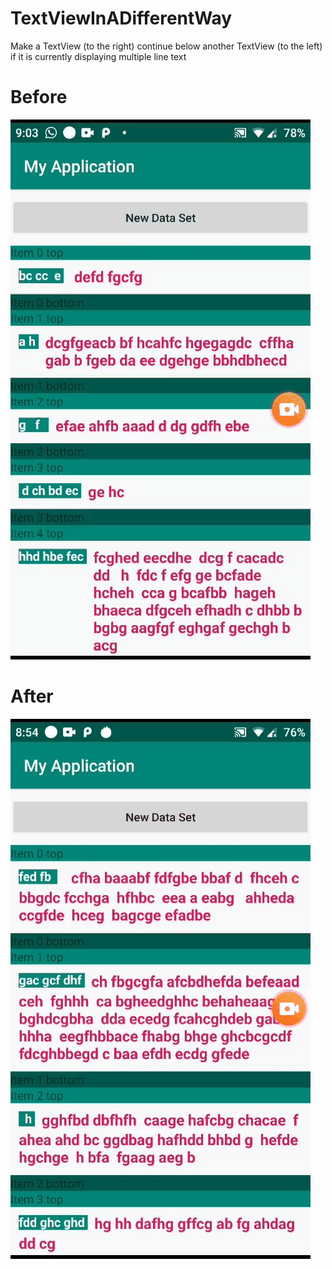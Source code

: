 # TextViewInADifferentWay

Make a TextView (to the right) continue below another TextView (to the left) if it is currently displaying multiple line text

# Before
![](before.gif)  

# After
![](after.gif)
